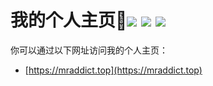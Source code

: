<h1>我的个人主页👻<img src="https://github.com/MR-Addict/mr-addict.github.io/actions/workflows/pages.yml/badge.svg?branch=main" /> <img src="https://github.com/MR-Addict/mr-addict.github.io/actions/workflows/server.yml/badge.svg?branch=main" /> <img src="https://github.com/MR-Addict/mr-addict.github.io/actions/workflows/docker.yml/badge.svg?branch=main" />
</h1>

你可以通过以下网址访问我的个人主页：

- [https://mraddict.top](https://mraddict.top)

